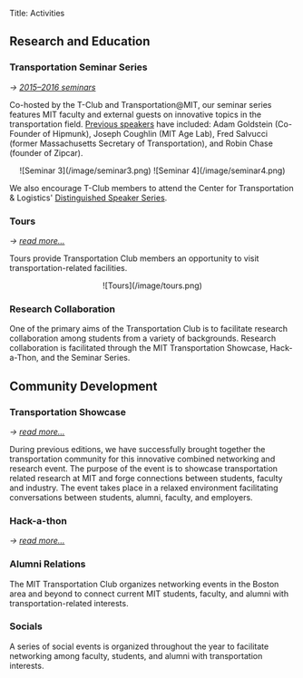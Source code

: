 Title: Activities

## Research and Education

### Transportation Seminar Series
*→ [2015–2016 seminars]({category}seminars)*

Co-hosted by the T-Club and Transportation@MIT, our seminar series features MIT faculty and external guests on innovative topics in the transportation field. [Previous speakers]({filename}/pages/seminars.md) have included: Adam Goldstein (Co-Founder of Hipmunk), Joseph Coughlin (MIT Age Lab), Fred Salvucci (former Massachusetts Secretary of Transportation), and Robin Chase (founder of Zipcar).

<center>
![Seminar 3](/image/seminar3.png)
![Seminar 4](/image/seminar4.png)
</center>

We also encourage T-Club members to attend the Center for Transportation & Logistics' [Distinguished Speaker Series](http://ctl.mit.edu/distinguished-speakers).

### Tours
*→ [read more…]({filename}/pages/tours.md)*

Tours provide Transportation Club members an opportunity to visit transportation-related facilities.

<center>
![Tours](/image/tours.png)
</center>

### Research Collaboration

One of the primary aims of the Transportation Club is to facilitate research collaboration among students from a variety of backgrounds. Research collaboration is facilitated through the MIT Transportation Showcase, Hack-a-Thon, and the Seminar Series.

## Community Development

### Transportation Showcase
*→ [read more…]({filename}/pages/showcase/2015.md)*

During previous editions, we have successfully  brought together the transportation community for this innovative combined networking and research event. The purpose of the event is to showcase transportation related research at MIT and forge connections between students, faculty and industry. The event takes place in a relaxed environment facilitating conversations between students, alumni, faculty, and employers.


### Hack-a-thon
*→ [read more…]({filename}/pages/hackathon.md)*

### Alumni Relations

The MIT Transportation Club organizes networking events in the Boston area and beyond to connect current MIT students, faculty, and alumni with transportation-related interests.


### Socials

A series of social events is organized throughout the year to facilitate networking among faculty, students, and alumni with transportation interests.
